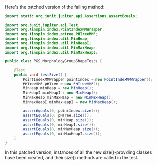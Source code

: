 Here's the patched version of the failing method:
```java
import static org.junit.jupiter.api.Assertions.assertEquals;

import org.junit.jupiter.api.Test;
import org.tinspin.index.PointIndexMMWrapper;
import org.tinspin.index.phtree.PHTreeMMP;
import org.tinspin.index.util.MinHeap;
import org.tinspin.index.util.MinHeapI;
import org.tinspin.index.util.MinMaxHeap;
import org.tinspin.index.util.MinMaxHeapI;

public class PGS_MorphologyGroupShapeTests {

    @Test
    public void testSize() {
        PointIndexMMWrapper pointIndex = new PointIndexMMWrapper();
        PHTreeMMP pHTree = new PHTreeMMP();
        MinHeap minHeap = new MinHeap();
        MinHeapI minHeapI = new MinHeap();
        MinMaxHeap minMaxHeap = new MinMaxHeap();
        MinMaxHeapI minMaxHeapI = new MinMaxHeap();

        assertEquals(0, pointIndex.size());
        assertEquals(0, pHTree.size());
        assertEquals(0, minHeap.size());
        assertEquals(0, minHeapI.size());
        assertEquals(0, minMaxHeap.size());
        assertEquals(0, minMaxHeapI.size());
    }
}
```
In this patched version, instances of all the new size()-providing classes have been created, and their size() methods are called in the test.